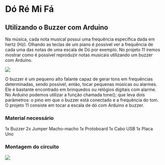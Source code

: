 # Dó Ré Mi Fá
## Utilizando o Buzzer com Arduino

Na música, cada nota musical possui uma frequência específica dada em hertz (Hz). Olhando as teclas de um piano é possível ver a frequência de cada uma das notas de uma escala de Dó por exemplo. No projeto 11 iremos mostrar como é possível reproduzir notas musicais utilizando um buzzer com Arduino.

![](http://dwebkit.esy.es/repositorio/Arduino/piano.png)

O buzzer é um pequeno alto falante capaz de gerar tons em frequências determinadas, sendo possível, então, tocar pequenas músicas ou alarmes. Ele é bastante encontrado em brinquedos ou relógios digitais com alarme. No Arduino podemos utilizar a função chamada tone(); que leva dois parâmetros: o pino em que o buzzer está conectado e a frequência do tom. O projeto 11 consiste em tocar a escala de dó com Arduino e buzzer.

### Material necessário

1x Buzzer
2x Jumper Macho-macho
1x Protoboard
1x Cabo USB
1x Placa Uno

### Montagem do circuito
![](http://dwebkit.esy.es/repositorio/Arduino/buzzer.png)
